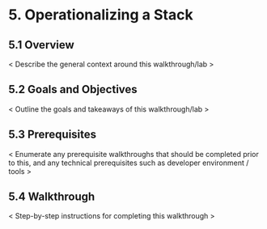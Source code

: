 # 5. Operationalizing a Stack

## 5.1 Overview
< Describe the general context around this walkthrough/lab >

## 5.2 Goals and Objectives
< Outline the goals and takeaways of this walkthrough/lab >

## 5.3 Prerequisites
< Enumerate any prerequisite walkthroughs that should be completed prior to this, and any technical prerequisites such as developer environment / tools >

## 5.4 Walkthrough
< Step-by-step instructions for completing this walkthrough >